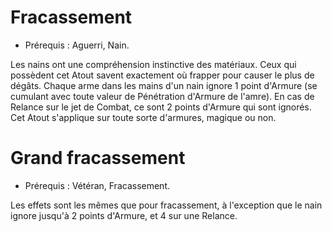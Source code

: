 # Fracassement 

- Prérequis : Aguerri, Nain.

Les nains ont une compréhension instinctive des matériaux. Ceux qui possèdent cet Atout savent exactement où frapper pour causer le plus de dégâts. Chaque arme dans les mains d'un nain ignore 1 point d'Armure (se cumulant avec toute valeur de Pénétration d'Armure de l'amre). En cas de Relance sur le jet de Combat, ce sont 2 points d'Armure qui sont ignorés. Cet Atout s'applique sur toute sorte d'armures, magique ou non.

# Grand fracassement 

- Prérequis : Vétéran, Fracassement.

Les effets sont les mêmes que pour fracassement, à l'exception que le nain ignore jusqu'à 2 points d'Armure, et 4 sur une Relance.
